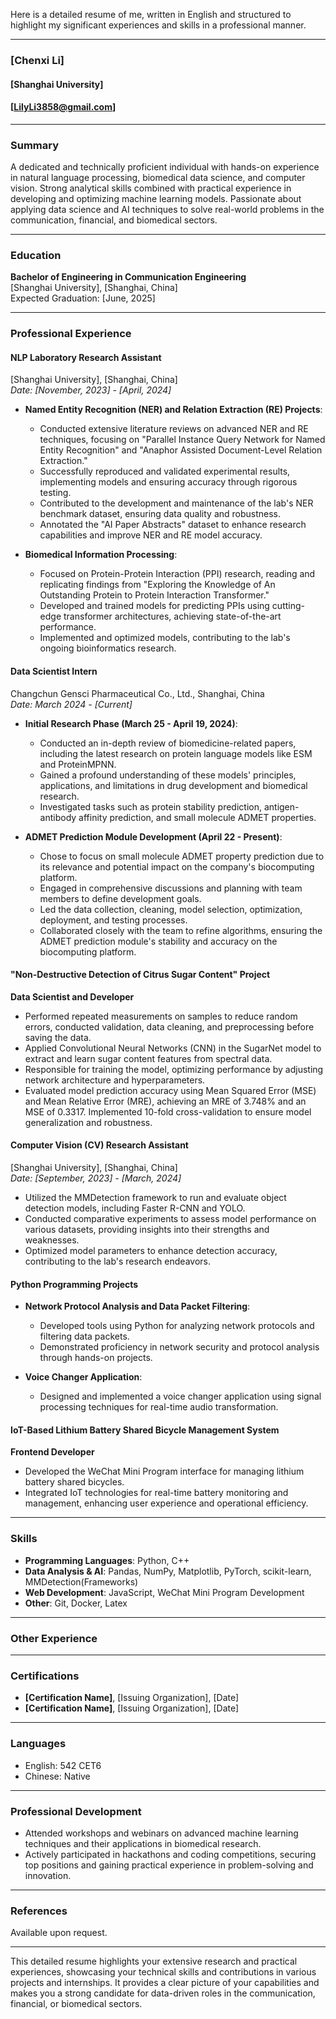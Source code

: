 Here is a detailed resume of me, written in English and structured to highlight my significant experiences and skills in a professional manner.

---

### [Chenxi Li]     
#### [Shanghai University]           
#### [LilyLi3858@gmail.com]


---

### Summary

A dedicated and technically proficient individual with hands-on experience in natural language processing, biomedical data science, and computer vision. Strong analytical skills combined with practical experience in developing and optimizing machine learning models. Passionate about applying data science and AI techniques to solve real-world problems in the communication, financial, and biomedical sectors.


---

### Education

**Bachelor of Engineering in Communication Engineering**   
[Shanghai University], [Shanghai, China]   
Expected Graduation: [June, 2025]  

---

### Professional Experience  

#### **NLP Laboratory Research Assistant**
[Shanghai University], [Shanghai, China]  
*Date: [November, 2023] - [April, 2024]*              

- **Named Entity Recognition (NER) and Relation Extraction (RE) Projects**:
    - Conducted extensive literature reviews on advanced NER and RE techniques, focusing on "Parallel Instance Query Network for Named Entity Recognition" and "Anaphor Assisted Document-Level Relation Extraction."
    - Successfully reproduced and validated experimental results, implementing models and ensuring accuracy through rigorous testing.
    - Contributed to the development and maintenance of the lab's NER benchmark dataset, ensuring data quality and robustness.
    - Annotated the "AI Paper Abstracts" dataset to enhance research capabilities and improve NER and RE model accuracy.

- **Biomedical Information Processing**:
    - Focused on Protein-Protein Interaction (PPI) research, reading and replicating findings from "Exploring the Knowledge of An Outstanding Protein to Protein Interaction Transformer."
    - Developed and trained models for predicting PPIs using cutting-edge transformer architectures, achieving state-of-the-art performance.
    - Implemented and optimized models, contributing to the lab's ongoing bioinformatics research.

#### **Data Scientist Intern**
Changchun Gensci Pharmaceutical Co., Ltd., Shanghai, China  
*Date: March 2024 - [Current]*

- **Initial Research Phase (March 25 - April 19, 2024)**:
    - Conducted an in-depth review of biomedicine-related papers, including the latest research on protein language models like ESM and ProteinMPNN.
    - Gained a profound understanding of these models' principles, applications, and limitations in drug development and biomedical research.
    - Investigated tasks such as protein stability prediction, antigen-antibody affinity prediction, and small molecule ADMET properties.
  
- **ADMET Prediction Module Development (April 22 - Present)**:
    - Chose to focus on small molecule ADMET property prediction due to its relevance and potential impact on the company's biocomputing platform.
    - Engaged in comprehensive discussions and planning with team members to define development goals.
    - Led the data collection, cleaning, model selection, optimization, deployment, and testing processes.
    - Collaborated closely with the team to refine algorithms, ensuring the ADMET prediction module's stability and accuracy on the biocomputing platform.

#### **"Non-Destructive Detection of Citrus Sugar Content" Project**
**Data Scientist and Developer**
- Performed repeated measurements on samples to reduce random errors, conducted validation, data cleaning, and preprocessing before saving the data.
- Applied Convolutional Neural Networks (CNN) in the SugarNet model to extract and learn sugar content features from spectral data.
- Responsible for training the model, optimizing performance by adjusting network architecture and hyperparameters.
- Evaluated model prediction accuracy using Mean Squared Error (MSE) and Mean Relative Error (MRE), achieving an MRE of 3.748% and an MSE of 0.3317. Implemented 10-fold cross-validation to ensure model generalization and robustness.

#### **Computer Vision (CV) Research Assistant**
[Shanghai University], [Shanghai, China]  
*Date: [September, 2023] - [March, 2024]*        

- Utilized the MMDetection framework to run and evaluate object detection models, including Faster R-CNN and YOLO.
- Conducted comparative experiments to assess model performance on various datasets, providing insights into their strengths and weaknesses.
- Optimized model parameters to enhance detection accuracy, contributing to the lab's research endeavors.

#### **Python Programming Projects**

- **Network Protocol Analysis and Data Packet Filtering**:
    - Developed tools using Python for analyzing network protocols and filtering data packets.
    - Demonstrated proficiency in network security and protocol analysis through hands-on projects.
  
- **Voice Changer Application**:
    - Designed and implemented a voice changer application using signal processing techniques for real-time audio transformation.

#### **IoT-Based Lithium Battery Shared Bicycle Management System**
**Frontend Developer**
- Developed the WeChat Mini Program interface for managing lithium battery shared bicycles.
- Integrated IoT technologies for real-time battery monitoring and management, enhancing user experience and operational efficiency.


---

### Skills

- **Programming Languages**: Python, C++
- **Data Analysis & AI**: Pandas, NumPy, Matplotlib, PyTorch, scikit-learn, MMDetection(Frameworks)
- **Web Development**: JavaScript, WeChat Mini Program Development
- **Other**: Git, Docker, Latex

---

### Other Experience                    



---

### Certifications                                                     

- **[Certification Name]**, [Issuing Organization], [Date]
- **[Certification Name]**, [Issuing Organization], [Date]

---

### Languages

- English: 542 CET6      
- Chinese: Native

---

### Professional Development

- Attended workshops and webinars on advanced machine learning techniques and their applications in biomedical research.
- Actively participated in hackathons and coding competitions, securing top positions and gaining practical experience in problem-solving and innovation.

---

### References

Available upon request.

---

This detailed resume highlights your extensive research and practical experiences, showcasing your technical skills and contributions in various projects and internships. It provides a clear picture of your capabilities and makes you a strong candidate for data-driven roles in the communication, financial, or biomedical sectors.
